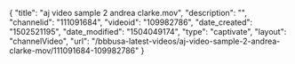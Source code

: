 {
    "title": "aj video sample 2 andrea clarke.mov",
    "description": "",
    "channelid": "111091684",
    "videoid": "109982786",
    "date_created": "1502521195",
    "date_modified": "1504049174",
    "type": "captivate",
    "layout": "channelVideo",
    "url": "\/bbbusa-latest-videos\/aj-video-sample-2-andrea-clarke-mov\/111091684-109982786"
}